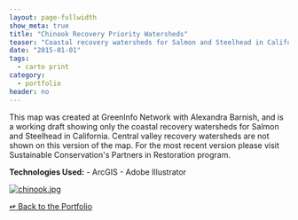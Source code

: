 ```yaml
---
layout: page-fullwidth
show_meta: true
title: "Chinook Recovery Priority Watersheds"
teaser: "Coastal recovery watersheds for Salmon and Steelhead in California"
date: "2015-01-01"
tags:
  - carto print 
category:
  - portfolio
header: no
---
```



This map was created at GreenInfo Network with Alexandra Barnish, and is a working draft showing only the coastal recovery watersheds for Salmon and Steelhead in California. Central valley recovery watersheds are not shown on this version of the map. For the most recent version please visit Sustainable Conservation's Partners in Restoration program.

<strong>Technologies Used:</strong>  - ArcGIS  - Adobe Illustrator 

<a href="{{site.url}}{{site.baseurl}}/images/chinook.jpg" target="_blank">
  <img class="portfolio" src="{{site.url}}{{site.baseurl}}/images/chinook.jpg" alt="chinook.jpg">
</a>

[<span class="back-arrow">&#8619;</span> Back to the Portfolio](/work/)